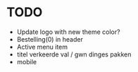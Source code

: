 # TODO
- Update logo with new theme color?
- Bestelling(0) in header
- Active menu item
- titel verkeerde val / gwn dinges pakken
- mobile
